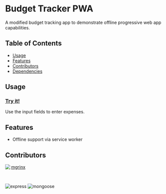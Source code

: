 # Budget Tracker PWA
A modified budget tracking app to demonstrate offline progressive web app capabilities.  


## Table of Contents
- [Usage](#Usage)
- [Features](#Features)
- [Contributors](#Contributors)
- [Dependencies](#Dependencies)
## Usage
### [Try it!]( )
Use the input fields to enter expenses.
## Features
- Offline support via service worker

## Contributors
<img align="left" src="https://github.com/mgrinx.png?size=24"><a href="https://github.com/mgrinx">mgrinx</a><br>  

&nbsp;  

![express](https://img.shields.io/badge/dynamic/json?color=blue&label=express&query=%24.dependencies.express&url=https%3A%2F%2Fraw.githubusercontent.com%2Fmgrinx%2Fbudget-tracker%2Fmaster%2Fpackage.json)
![mongoose](https://img.shields.io/badge/dynamic/json?color=blue&label=mongoose&query=%24.dependencies.mongoose&url=https%3A%2F%2Fraw.githubusercontent.com%2Fmgrinx%2Fbudget-tracker%2Fmaster%2Fpackage.json)
